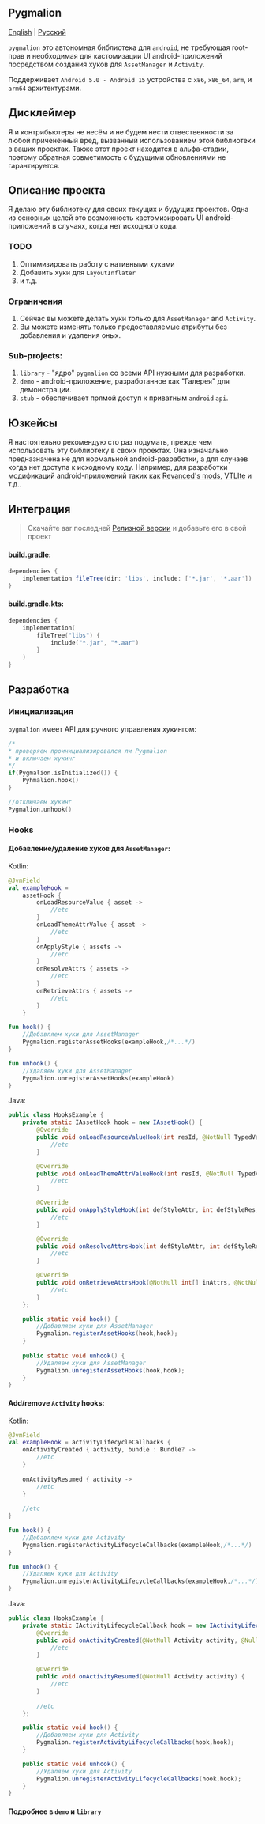 ## Pygmalion

[English](README.md) | [Русский](README_RU.md)

`pygmalion` это автономная библиотека для `android`, не требующая root-прав и необходимая для кастомизации UI android-приложений
посредством создания хуков для `AssetManager` и `Activity`.

Поддерживает `Android 5.0 - Android 15` устройства с `x86`, `x86_64`, `arm`, и `arm64` архитектурами.

## Дисклеймер
Я и контрибьютеры не несём и не будем нести отвественности за любой приченённый вред, вызванный
использованием этой библиотеки в ваших проектах. Также этот проект находится в альфа-стадии, поэтому
обратная совметимость с будущими обновлениями не гарантируется. 

## Описание проекта
Я делаю эту библиотеку для своих текущих и будущих проектов. Одна из основных целей это возможность
кастомизировать UI android-приложений в случаях, когда нет исходного кода.

### TODO
1. Оптимизировать работу с нативными хуками
2. Добавить хуки для `LayoutInflater`
3. и т.д.

### Ограничения
1. Сейчас вы можете делать хуки только для `AssetManager` and `Activity`.
2. Вы можете изменять только предоставляемые атрибуты без добавления и удаления оных.

### Sub-projects:
1. `library` - "ядро" `pygmalion` со всеми API нужными для разработки.
2. `demo` - android-приложение, разработанное как "Галерея" для демонстрации.
3. `stub` - обеспечивает прямой доступ к приватным `android` `api`.

## Юзкейсы
Я настоятельно рекомендую сто раз подумать, прежде чем использовать эту библиотеку в своих проектах.
Она изначально предназначена не для нормальной android-разработки, а для случаев когда нет доступа к
исходному коду. Например, для разработки модификаций android-приложений таких как [Revanced's mods](https://revanced.app/),
[VTLIte](https://github.com/vtosters/lite) и т.д..

## Интеграция
> Скачайте aar последней [Релизной версии](https://github.com/Andromoda/Pygmalion/releases/latest)
> и добавьте его в свой проект

#### build.gradle:
```groovy
dependencies {
    implementation fileTree(dir: 'libs', include: ['*.jar', '*.aar'])
}
```

#### build.gradle.kts:
```kotlin
dependencies {
    implementation(
        fileTree("libs") {
            include("*.jar", "*.aar")
        }
    )
}
```

## Разработка

### Инициализация
`pygmalion` имеет API для ручного управления хукингом:

```kotlin
/*
* проверяем проинициализировался ли Pygmalion
* и включаем хукинг 
*/
if(Pygmalion.isInitialized()) {
    Pyhmalion.hook()
}
```

```kotlin
//отключаем хукинг
Pygmalion.unhook()
```

### Hooks


#### Добавление/удаление хуков для `AssetManager`:

Kotlin:

```kotlin
@JvmField
val exampleHook =
    assetHook {
        onLoadResourceValue { asset ->
            //etc
        }
        onLoadThemeAttrValue { asset ->
            //etc
        }
        onApplyStyle { assets ->
            //etc
        }
        onResolveAttrs { assets ->
            //etc
        }
        onRetrieveAttrs { assets ->
            //etc
        }
    }

fun hook() {
    //Добавляем хуки для AssetManager
    Pygmalion.registerAssetHooks(exampleHook,/*...*/)
}

fun unhook() {
    //Удаляем хуки для AssetManager
    Pygmalion.unregisterAssetHooks(exampleHook)
}
```

Java:

```java
public class HooksExample {
    private static IAssetHook hook = new IAssetHook() {
        @Override
        public void onLoadResourceValueHook(int resId, @NotNull TypedValue outValue, boolean resolveAttrs) {
            //etc
        }

        @Override
        public void onLoadThemeAttrValueHook(int resId, @NotNull TypedValue outValue, boolean resolveAttrs) {
            //etc
        }

        @Override
        public void onApplyStyleHook(int defStyleAttr, int defStyleRes, @NotNull int[] inAttrs, @NotNull List<TypedValue> outValues) {
            //etc
        }

        @Override
        public void onResolveAttrsHook(int defStyleAttr, int defStyleRes, @NotNull int[] inValues, @NotNull int[] inAttrs, @NotNull List<TypedValue> outValues) {
            //etc
        }

        @Override
        public void onRetrieveAttrsHook(@NotNull int[] inAttrs, @NotNull List<TypedValue> outValues) {
            //etc
        }
    };

    public static void hook() {
        //Добавляем хуки для AssetManager
        Pygmalion.registerAssetHooks(hook,hook);
    }
    
    public static void unhook() {
        //Удаляем хуки для AssetManager
        Pygmalion.unregisterAssetHooks(hook,hook);
    }
}
```

#### Add/remove `Activity` hooks:

Kotlin:

```kotlin
@JvmField
val exampleHook = activityLifecycleCallbacks {
    onActivityCreated { activity, bundle : Bundle? ->
        //etc
    }
    
    onActivityResumed { activity ->
        //etc
    }
    
    //etc
}

fun hook() {
    //Добавляем хуки для Activity
    Pygmalion.registerActivityLifecycleCallbacks(exampleHook,/*...*/)
}

fun unhook() {
    //Удаляем хуки для Activity
    Pygmalion.unregisterActivityLifecycleCallbacks(exampleHook,/*...*/)
}
```

Java:

```java
public class HooksExample {
    private static IActivityLifecycleCallback hook = new IActivityLifecycleCallback() {
        @Override
        public void onActivityCreated(@NotNull Activity activity, @Nullable Bundle savedInstanceState) {
            //etc
        }

        @Override
        public void onActivityResumed(@NotNull Activity activity) {
            //etc
        }
        
        //etc
    };

    public static void hook() {
        //Добавляем хуки для Activity
        Pygmalion.registerActivityLifecycleCallbacks(hook,hook);
    }

    public static void unhook() {
        //Удаляем хуки для Activity
        Pygmalion.unregisterActivityLifecycleCallbacks(hook,hook);
    }
}
```

#### Подробнее в `demo` и `library`